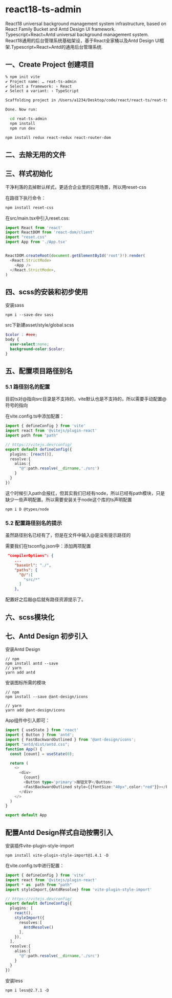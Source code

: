 # react18-ts-admin
React18 universal background management system infrastructure, based on React Family Bucket and Antd Design UI framework. Typescript+React+Antd universal background management system. React18通用的后台管理系统基础架设，基于React全家桶以及Antd Design UI框架.Typescript+React+Antd的通用后台管理系统.

## 一、Create Project 创建项目

```bash
% npm init vite
✔ Project name: … reat-ts-admin
✔ Select a framework: › React
✔ Select a variant: › TypeScript

Scaffolding project in /Users/a1234/Desktop/code/react/react-ts/reat-ts-admin...

Done. Now run:

  cd reat-ts-admin
  npm install
  npm run dev

```

```bash
npm install redux react-redux react-router-dom
```

## 二、去除无用的文件



## 三、样式初始化

干净利落的去掉默认样式，更适合企业里的应用场景，所以用reset-css

在路径下执行命令：

```bash
npm install reset-css
```

在src/main.tsx中引入reset.css:

```typescript
import React from 'react'
import ReactDOM from 'react-dom/client'
import "reset.css"
import App from './App.tsx'


ReactDOM.createRoot(document.getElementById('root')!).render(
  <React.StrictMode>
    <App />
  </React.StrictMode>,
)
```

## 四、scss的安装和初步使用
安装sass

```shell
npm i --save-dev sass
```

src下新建asset/style/global.scss

```scss
$color : #eee;
body {
  user-select:none;
  background-color:$color;
}
```



## 五、配置项目路径别名

### 5.1 路径别名的配置

目前ts对@指向src目录是不支持的，vite默认也是不支持的，所以需要手动配置@符号的指向

在vite.config.ts中添加配置：

```typescript
import { defineConfig } from 'vite'
import react from '@vitejs/plugin-react'
import path from "path"

// https://vitejs.dev/config/
export default defineConfig({
  plugins: [react()],
  resolve:{
    alias:{
      "@":path.resolve(__dirname,'./src')
    }
  }
})
```

这个时候引入path会报红，但其实我们已经有node，所以已经有path模块，只是缺少一些声明配置。所以需要安装关于node这个库的ts声明配置

```shell
npm i D @types/node
```

### 5.2 配置路径别名的提示

虽然路径别名已经有了，但是在文件中输入@是没有提示路径的

需要我们在tsconfig.json中：添加两项配置

```json
 "compilerOptions": {
    ...
    "baseUrl": "./",
    "paths": {
      "@/":[
        "src/*"
      ]
    },

```

配置好之后敲@后就有路径资源提示了。



## 六、scss模块化



## 七、Antd Design 初步引入

安装Antd Design

```shell
// npm
npm install antd --save
// yarn 
yarn add antd
```

安装图标所需的模块

```shell
// npm 
npm install --save @ant-design/icons

// yarn 
yarn add @ant-design/icons
```



App组件中引入即可：

```typescript
import { useState } from 'react'
import { Button } from 'antd';
import { FastBackwardOutlined } from '@ant-design/icons';
import "antd/dist/antd.css";
function App() {
  const [count] = useState(0);

  return (
    <>
      <div>
        {count}
        <Button type='primary'>按钮文字</Button>
        <FastBackwardOutlined style={{fontSize:"40px",color:"red"}}></FastBackwardOutlined>
      </div>
    </>
  )
}

export default App

```

## 配置Antd Design样式自动按需引入

安装插件vite-plugin-style-import

```shell
npm install vite-plugin-style-import@1.4.1 -D
```

在vite.config.ts中进行配置：

```typescript
import { defineConfig } from 'vite'
import react from '@vitejs/plugin-react'
import * as  path from "path"
import styleImport,{AntdResolve} from 'vite-plugin-style-import'

// https://vitejs.dev/config/
export default defineConfig({
  plugins: [
    react(),
    styleImport({
      resolves:[
        AntdResolve()
      ],
    }),
  ],
  resolve:{
    alias:{
      "@":path.resolve(__dirname,'./src')
    }
  }
})
```

安装less

```shell
npm i less@2.7.1 -D
```



















